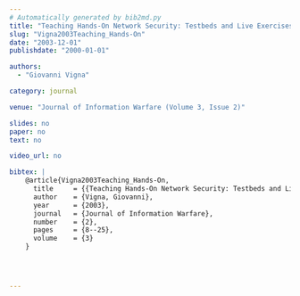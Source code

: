 ```yaml
---
# Automatically generated by bib2md.py
title: "Teaching Hands-On Network Security: Testbeds and Live Exercises"
slug: "Vigna2003Teaching_Hands-On"
date: "2003-12-01"
publishdate: "2000-01-01"

authors:
  - "Giovanni Vigna"

category: journal

venue: "Journal of Information Warfare (Volume 3, Issue 2)"

slides: no
paper: no
text: no

video_url: no

bibtex: |
    @article{Vigna2003Teaching_Hands-On,
      title     = {{Teaching Hands-On Network Security: Testbeds and Live Exercises}},
      author    = {Vigna, Giovanni},
      year      = {2003},
      journal   = {Journal of Information Warfare},
      number    = {2},
      pages     = {8--25},
      volume    = {3}
    }




---
```


